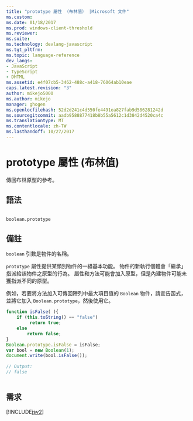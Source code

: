 ```yaml
---
title: "prototype 屬性 （布林值） |Microsoft 文件"
ms.custom: 
ms.date: 01/18/2017
ms.prod: windows-client-threshold
ms.reviewer: 
ms.suite: 
ms.technology: devlang-javascript
ms.tgt_pltfrm: 
ms.topic: language-reference
dev_langs:
- JavaScript
- TypeScript
- DHTML
ms.assetid: e4f07cb5-3462-488c-a418-76064ab10eae
caps.latest.revision: "3"
author: mikejo5000
ms.author: mikejo
manager: ghogen
ms.openlocfilehash: 52d2d241c4d550fe4491ea827fab9d586281242d
ms.sourcegitcommit: aadb9588877418b8b55a5612c1d3842d4520ca4c
ms.translationtype: MT
ms.contentlocale: zh-TW
ms.lasthandoff: 10/27/2017
---
```

# <a name="prototype-property-boolean"></a>prototype 屬性 (布林值)
傳回布林原型的參考。  
  
## <a name="syntax"></a>語法  
  
```  
  
boolean.prototype  
```  
  
## <a name="remarks"></a>備註  
 `boolean` 引數是物件的名稱。  
  
 `prototype` 屬性提供某類別物件的一組基本功能。 物件的新執行個體會「繼承」指派給該物件之原型的行為。 屬性和方法可能會加入原型，但是內建物件可能未獲指派不同的原型。  
  
 例如，若要將方法加入可傳回陣列中最大項目值的 `Boolean` 物件，請宣告函式，並將它加入 `Boolean.prototype`，然後使用它。  
  
```JavaScript  
function isFalse( ){  
    if (this.toString() == "false")  
         return true;  
    else  
        return false;  
}  
Boolean.prototype.isFalse = isFalse;  
var bool = new Boolean(1);  
document.write(bool.isFalse());  
  
// Output:  
// false  
  
```  
  
## <a name="requirements"></a>需求  
 [!INCLUDE[jsv2](../../javascript/reference/includes/jsv2-md.md)]